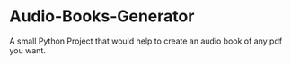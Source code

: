 # Audio-Books-Generator
A small Python Project that would help to create an audio book of any pdf you want.
